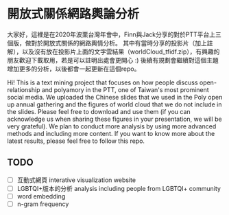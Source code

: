 # 開放式關係網路輿論分析

大家好，這裡是在2020年波栗台灣年會中，Finn與Jack分享的對於PTT平台上三個版，做對於開放式關係的網路輿情分析。
其中有當時分享的投影片（加上註解），以及沒有放在投影片上面的文字雲結果（worldCloud_tfidf.zip），有興趣的朋友歡迎下載取用，若是可以註明出處會更開心 :) 
後續有規劃會繼續對這個主題增加更多的分析，以後都會一起更新在這個repo。

Hi! This is a text mining project that focuses on how people discuss open-relationship and polyamory in the PTT, one of Taiwan's most prominent social media.
We uploaded the Chinese slides that we used in the Poly open up annual gathering and the figures of world cloud that we do not include in the slides. Please feel free to download and use them (if you can acknowledge us when sharing these figures in your presentation, we will be very grateful).
We plan to conduct more analysis by using more advanced methods and including more content. If you want to know more about the latest results, please feel free to follow this repo.

## TODO

- [ ] 互動式網頁 interative visualization website
- [ ] LGBTQI+版本的分析 analysis including people from LGBTQI+ community
- [ ] word embedding
- [ ] n-gram frequency
